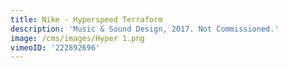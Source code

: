 ```yaml
---
title: Nike - Hyperspeed Terraform
description: 'Music & Sound Design, 2017. Not Commissioned.'
image: /cms/images/Hyper 1.png
vimeoID: '222892696'
---
```






